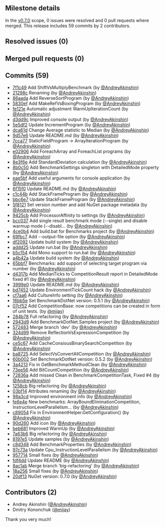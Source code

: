 ## Milestone details

In the [v0.7.0](https://github.com/dotnet/BenchmarkDotNet/issues?q=milestone:v0.7.0) scope, 
0 issues were resolved and 0 pull requests where merged.
This release includes 59 commits by 2 contributors.

## Resolved issues (0)


## Merged pull requests (0)


## Commits (59)

* [7f1c49](https://github.com/dotnet/BenchmarkDotNet/commit/7f1c491b892faf861adccc2c3c3c2b3d2befdb14) Add ShiftVsMultiplyBenchmark (by [@AndreyAkinshin](https://github.com/AndreyAkinshin))
* [21298c](https://github.com/dotnet/BenchmarkDotNet/commit/21298c52e4051567098c5a22e148867acee1c03f) Renaming (by [@AndreyAkinshin](https://github.com/AndreyAkinshin))
* [86aada](https://github.com/dotnet/BenchmarkDotNet/commit/86aadad9d7b3104186b305f984ac61d9fe4afd1e) Add ReverseSortProgram (by [@AndreyAkinshin](https://github.com/AndreyAkinshin))
* [5830ef](https://github.com/dotnet/BenchmarkDotNet/commit/5830ef2293802c4a62b15649d9b341b18e2994e4) Add MakeRefVsBoxingProgram (by [@AndreyAkinshin](https://github.com/AndreyAkinshin))
* [fe121e](https://github.com/dotnet/BenchmarkDotNet/commit/fe121ea83f5afee4c66b0645314f4154707b1010) Automatic adjustment WarmUpIterationCount (by [@AndreyAkinshin](https://github.com/AndreyAkinshin))
* [d3dd9c](https://github.com/dotnet/BenchmarkDotNet/commit/d3dd9c76d9af3b3681aa067845c524b761585082) Improved console output (by [@AndreyAkinshin](https://github.com/AndreyAkinshin))
* [5e5df2](https://github.com/dotnet/BenchmarkDotNet/commit/5e5df2b5db6acb2a6c4ad4a807c91d518306e881) Update IncrementProgram (by [@AndreyAkinshin](https://github.com/AndreyAkinshin))
* [dca61d](https://github.com/dotnet/BenchmarkDotNet/commit/dca61d5dad27d65b372da873ac1866e93bf87db4) Change Average statistic to Median (by [@AndreyAkinshin](https://github.com/AndreyAkinshin))
* [9d57e6](https://github.com/dotnet/BenchmarkDotNet/commit/9d57e694cfaa69df82ebd46011752937ab677287) Update README.md (by [@AndreyAkinshin](https://github.com/AndreyAkinshin))
* [7cca77](https://github.com/dotnet/BenchmarkDotNet/commit/7cca7715b90bf6f911d7f1c379e91f5691a441b1) StaticFieldProgram -> ArrayIterationProgram (by [@AndreyAkinshin](https://github.com/AndreyAkinshin))
* [e02906](https://github.com/dotnet/BenchmarkDotNet/commit/e02906734b09825bb7222a797f4a0f68577410e0) Add ForeachArray and ForeachList programs (by [@AndreyAkinshin](https://github.com/AndreyAkinshin))
* [8e3f6e](https://github.com/dotnet/BenchmarkDotNet/commit/8e3f6e94a26ddb2f979b04dfe0e72e99f05ab7a1) Add StandardDeviation calculation (by [@AndreyAkinshin](https://github.com/AndreyAkinshin))
* [8b0c50](https://github.com/dotnet/BenchmarkDotNet/commit/8b0c505002683d2168fc44c4cd51f3c1ab3a22cf) Add BenchmarkSettings singleton with DetailedMode property (by [@AndreyAkinshin](https://github.com/AndreyAkinshin))
* [eae5bf](https://github.com/dotnet/BenchmarkDotNet/commit/eae5bf127fac077bbd5409f2ee7a676f151e4af8) Add useful arguments for console application (by [@AndreyAkinshin](https://github.com/AndreyAkinshin))
* [6f15f0](https://github.com/dotnet/BenchmarkDotNet/commit/6f15f000ba6a165bd468fb801454cf2026684142) Update README.md (by [@AndreyAkinshin](https://github.com/AndreyAkinshin))
* [c1c44b](https://github.com/dotnet/BenchmarkDotNet/commit/c1c44b3e4eedaf29cea76aa626974ea94157ff90) Add StackFrameProgram (by [@AndreyAkinshin](https://github.com/AndreyAkinshin))
* [bbc6e7](https://github.com/dotnet/BenchmarkDotNet/commit/bbc6e76035a62b5b80038c6c2a84545d755d551b) Update StackFrameProgram (by [@AndreyAkinshin](https://github.com/AndreyAkinshin))
* [5f8121](https://github.com/dotnet/BenchmarkDotNet/commit/5f8121690c6711acf94851950b1de5d295e4e3b0) Set version number and add NuGet package metadata (by [@AndreyAkinshin](https://github.com/AndreyAkinshin))
* [9425cb](https://github.com/dotnet/BenchmarkDotNet/commit/9425cb813fef1d2f0ff8c0d75b248542a5f3d149) Add ProcessorAffinity to settings (by [@AndreyAkinshin](https://github.com/AndreyAkinshin))
* [bcc037](https://github.com/dotnet/BenchmarkDotNet/commit/bcc037bd28eb7fc4154558760199bb9376c16f7c) Add single result benchmark mode (--single) and disable warmup mode (--disabl... (by [@AndreyAkinshin](https://github.com/AndreyAkinshin))
* [4ce0b4](https://github.com/dotnet/BenchmarkDotNet/commit/4ce0b4ea5999bd17979b67cc56d6e796b793367d) Add build.bat for Benchmarks project (by [@AndreyAkinshin](https://github.com/AndreyAkinshin))
* [69fbc7](https://github.com/dotnet/BenchmarkDotNet/commit/69fbc710b87b8b2d7160dcc2ad30ed2c308fb82e) Add --output-file option (by [@AndreyAkinshin](https://github.com/AndreyAkinshin))
* [df2092](https://github.com/dotnet/BenchmarkDotNet/commit/df209203de1d08f886b57d8e11ae4c0b5f6da09f) Update build system (by [@AndreyAkinshin](https://github.com/AndreyAkinshin))
* [addd25](https://github.com/dotnet/BenchmarkDotNet/commit/addd251b6079b64b494b3a18ce0aae882824eb2f) Update run.bat (by [@AndreyAkinshin](https://github.com/AndreyAkinshin))
* [b5c154](https://github.com/dotnet/BenchmarkDotNet/commit/b5c154dd88514975af8b8bb611cd30b9e25dd251) Add Mono support to run.bat (by [@AndreyAkinshin](https://github.com/AndreyAkinshin))
* [a4b42a](https://github.com/dotnet/BenchmarkDotNet/commit/a4b42a230c5cc229483e3b4bdb814b6b8c8360ab) Update build system (by [@AndreyAkinshin](https://github.com/AndreyAkinshin))
* [65bbf7](https://github.com/dotnet/BenchmarkDotNet/commit/65bbf7fb990db2e48561bc81602d4b3331b8330c) Benchmarks: add support of selecting target program via number (by [@AndreyAkinshin](https://github.com/AndreyAkinshin))
* [d4317b](https://github.com/dotnet/BenchmarkDotNet/commit/d4317b4a5ea7de695fe07afdcf2ad6b5042d7023) Add MedianTicks to CompetitionResult report in DetailedMode fixed #1 (by [@AndreyAkinshin](https://github.com/AndreyAkinshin))
* [3999e0](https://github.com/dotnet/BenchmarkDotNet/commit/3999e05be173fb41ad9628c75227222ce7ff5209) Update README.md (by [@AndreyAkinshin](https://github.com/AndreyAkinshin))
* [bd7452](https://github.com/dotnet/BenchmarkDotNet/commit/bd74527fe767b71e29f6fc59138eea93d5b65eb3) Update EnvironmentTickCount hack (by [@AndreyAkinshin](https://github.com/AndreyAkinshin))
* [cf7aa6](https://github.com/dotnet/BenchmarkDotNet/commit/cf7aa6840f65c88babd814683e1b6989b732e6f0) Add CultureInfo setting (by [@AndreyAkinshin](https://github.com/AndreyAkinshin))
* [16bb5e](https://github.com/dotnet/BenchmarkDotNet/commit/16bb5e29899e9e63f399e2d18702b638f0b12eb6) Set BenchmarkDotNet version: 0.5.1 (by [@AndreyAkinshin](https://github.com/AndreyAkinshin))
* [07cf52](https://github.com/dotnet/BenchmarkDotNet/commit/07cf528a14fba43a187aa41709505d150a54b511) Add CompetitionBase: now competitions can be created in form of unit tests. (by [@mijay](https://github.com/mijay))
* [284b78](https://github.com/dotnet/BenchmarkDotNet/commit/284b78e97da6bed3326b6b89d222c85f0795d1a6) Full refactoring (by [@AndreyAkinshin](https://github.com/AndreyAkinshin))
* [2943d9](https://github.com/dotnet/BenchmarkDotNet/commit/2943d9a210f813e2bd8c6d6d77559822446ea842) Add BenchmarkDotNet.Samples project (by [@AndreyAkinshin](https://github.com/AndreyAkinshin))
* [572483](https://github.com/dotnet/BenchmarkDotNet/commit/572483056acbf6134e5b4c67c426df4b84ffb043) Merge branch 'dev' (by [@AndreyAkinshin](https://github.com/AndreyAkinshin))
* [324d99](https://github.com/dotnet/BenchmarkDotNet/commit/324d99e8fb49dc93969fe16250834c14143f3ad2) Remove ReflectionVsExpressionCompetition (by [@AndreyAkinshin](https://github.com/AndreyAkinshin))
* [ce5c67](https://github.com/dotnet/BenchmarkDotNet/commit/ce5c678e52ca4364c872b40dfbbc226572227e12) Add CacheConsiousBinarySearchCompetition (by [@AndreyAkinshin](https://github.com/AndreyAkinshin))
* [ba8725](https://github.com/dotnet/BenchmarkDotNet/commit/ba8725add74c8c439318d6244bc07f892f05668e) Add SelectVsConvertAllCompetition (by [@AndreyAkinshin](https://github.com/AndreyAkinshin))
* [60b002](https://github.com/dotnet/BenchmarkDotNet/commit/60b002a6fb0f9a7d7cc4efa9d0c98935272b3ebf) Set BenchmarkDotNet version: 0.5.2 (by [@AndreyAkinshin](https://github.com/AndreyAkinshin))
* [3a4213](https://github.com/dotnet/BenchmarkDotNet/commit/3a4213ed8d994df1ba3cd4c233083a0c911107d2) Fix in GetBenchmarkMethodClean (by [@AndreyAkinshin](https://github.com/AndreyAkinshin))
* [73ee56](https://github.com/dotnet/BenchmarkDotNet/commit/73ee5649b72d250b9b1ed1440a93e5c60773abf7) Add BitCountCompetition (by [@AndreyAkinshin](https://github.com/AndreyAkinshin))
* [72836a](https://github.com/dotnet/BenchmarkDotNet/commit/72836ae80fd38205ae93863a28ef22d03644b2a1) Add missed Clean in BenchmarkCompetitionTask, Fixed #4 (by [@AndreyAkinshin](https://github.com/AndreyAkinshin))
* [1258cb](https://github.com/dotnet/BenchmarkDotNet/commit/1258cb4a27c8ac3723a72fb44c05d103da4b277d) Big refactoring (by [@AndreyAkinshin](https://github.com/AndreyAkinshin))
* [03bf14](https://github.com/dotnet/BenchmarkDotNet/commit/03bf14cffca1dc1492c3640d351e508c347f3467) Attributes renaming (by [@AndreyAkinshin](https://github.com/AndreyAkinshin))
* [98a3cd](https://github.com/dotnet/BenchmarkDotNet/commit/98a3cd91ed34e70c83df7d6685e5baef442af76d) Improved environment info (by [@AndreyAkinshin](https://github.com/AndreyAkinshin))
* [fe6e4e](https://github.com/dotnet/BenchmarkDotNet/commit/fe6e4efd7e4750bd2a4302cf86287223cb83e178) New benchmarks: ArrayBoundEliminationCompetition, InstructionLevelParallelism... (by [@AndreyAkinshin](https://github.com/AndreyAkinshin))
* [c89054](https://github.com/dotnet/BenchmarkDotNet/commit/c890546c8effa28affa6334bc84e4c9ec8c95a05) Fix in EnvironmentHelper.GetConfiguration() (by [@AndreyAkinshin](https://github.com/AndreyAkinshin))
* [90d260](https://github.com/dotnet/BenchmarkDotNet/commit/90d260b505e432521181605381383eb8afb49ff7) Add icon (by [@AndreyAkinshin](https://github.com/AndreyAkinshin))
* [beb681](https://github.com/dotnet/BenchmarkDotNet/commit/beb6818e09e4a254750f3a722ecb4b1e5e529812) Improved WarmUp (by [@AndreyAkinshin](https://github.com/AndreyAkinshin))
* [7a63b6](https://github.com/dotnet/BenchmarkDotNet/commit/7a63b6b0250458f8f054d7e4b3a3a7d867d0ea9e) Big refactoring (by [@AndreyAkinshin](https://github.com/AndreyAkinshin))
* [8197e5](https://github.com/dotnet/BenchmarkDotNet/commit/8197e5a61fa51f14f72f2b07eb10fd81b19c17ef) Update samples (by [@AndreyAkinshin](https://github.com/AndreyAkinshin))
* [c8d348](https://github.com/dotnet/BenchmarkDotNet/commit/c8d34850a80f17fb206d528588ab57c2548d337f) Add BenchmarkProperties (by [@AndreyAkinshin](https://github.com/AndreyAkinshin))
* [97c73a](https://github.com/dotnet/BenchmarkDotNet/commit/97c73a22e20888564fe2269b55ee446727a72c80) Update Cpu_InstructionLevelParallelism (by [@AndreyAkinshin](https://github.com/AndreyAkinshin))
* [957714](https://github.com/dotnet/BenchmarkDotNet/commit/957714753aef9e169e4738b46fd1d73fdcbebdf3) Small fixes (by [@AndreyAkinshin](https://github.com/AndreyAkinshin))
* [fdf4dd](https://github.com/dotnet/BenchmarkDotNet/commit/fdf4dd54c47b8f689d349b20379e48cac94698a4) Update README (by [@AndreyAkinshin](https://github.com/AndreyAkinshin))
* [8ac1ab](https://github.com/dotnet/BenchmarkDotNet/commit/8ac1ab6699dd24ff3dfb21117888a381b7df67f2) Merge branch 'big-refactoring' (by [@AndreyAkinshin](https://github.com/AndreyAkinshin))
* [18a256](https://github.com/dotnet/BenchmarkDotNet/commit/18a256823b4e74ae4499d18b2129c83c1d4af476) Small fixes (by [@AndreyAkinshin](https://github.com/AndreyAkinshin))
* [20df13](https://github.com/dotnet/BenchmarkDotNet/commit/20df13026fd377a188653cdd68889ac1b14ec2e8) NuGet version: 0.7.0 (by [@AndreyAkinshin](https://github.com/AndreyAkinshin))

## Contributors (2)

* Andrey Akinshin ([@AndreyAkinshin](https://github.com/AndreyAkinshin))
* Dmitry Kononchuk ([@mijay](https://github.com/mijay))

Thank you very much!

